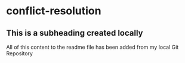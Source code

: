 # conflict-resolution

## This is a subheading created locally

All of this content to the readme file has been added from my local Git Repository
